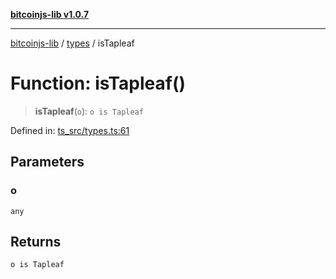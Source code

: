 [**bitcoinjs-lib v1.0.7**](../../../README.md)

***

[bitcoinjs-lib](../../../README.md) / [types](../README.md) / isTapleaf

# Function: isTapleaf()

> **isTapleaf**(`o`): `o is Tapleaf`

Defined in: [ts\_src/types.ts:61](https://github.com/sCrypt-Inc/bitcoinjs-lib/blob/e3b2d1c4c35cd925f8b17063dc9eb0300cab46a2/ts_src/types.ts#L61)

## Parameters

### o

`any`

## Returns

`o is Tapleaf`

